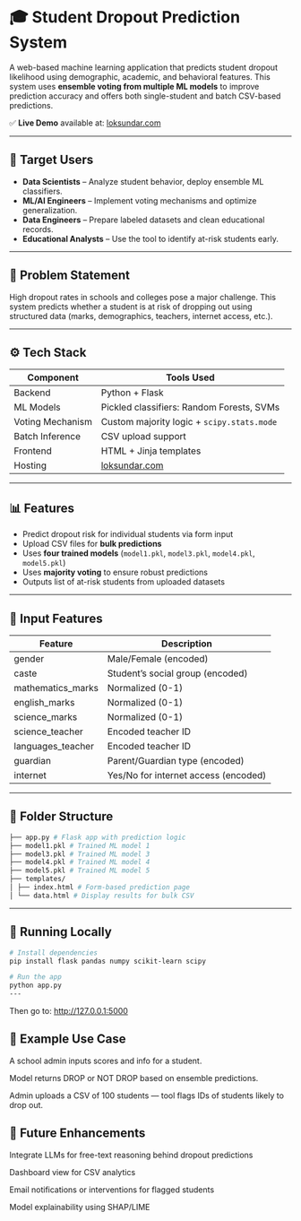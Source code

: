 # 🎓 Student Dropout Prediction System

A web-based machine learning application that predicts student dropout likelihood using demographic, academic, and behavioral features. This system uses **ensemble voting from multiple ML models** to improve prediction accuracy and offers both single-student and batch CSV-based predictions.

✅ **Live Demo** available at: [loksundar.com](https://loksundar.com)

---

## 👤 Target Users

- **Data Scientists** – Analyze student behavior, deploy ensemble ML classifiers.
- **ML/AI Engineers** – Implement voting mechanisms and optimize generalization.
- **Data Engineers** – Prepare labeled datasets and clean educational records.
- **Educational Analysts** – Use the tool to identify at-risk students early.

---

## 🧠 Problem Statement

High dropout rates in schools and colleges pose a major challenge. This system predicts whether a student is at risk of dropping out using structured data (marks, demographics, teachers, internet access, etc.).

---

## ⚙️ Tech Stack

| Component        | Tools Used                                    |
|------------------|-----------------------------------------------|
| Backend          | Python + Flask                                |
| ML Models        | Pickled classifiers: Random Forests, SVMs     |
| Voting Mechanism | Custom majority logic + `scipy.stats.mode`    |
| Batch Inference  | CSV upload support                            |
| Frontend         | HTML + Jinja templates                        |
| Hosting          | [loksundar.com](https://loksundar.com)        |

---

## 📊 Features

- Predict dropout risk for individual students via form input
- Upload CSV files for **bulk predictions**
- Uses **four trained models** (`model1.pkl`, `model3.pkl`, `model4.pkl`, `model5.pkl`)
- Uses **majority voting** to ensure robust predictions
- Outputs list of at-risk students from uploaded datasets

---

## 🧾 Input Features

| Feature              | Description                                |
|----------------------|--------------------------------------------|
| gender               | Male/Female (encoded)                      |
| caste                | Student’s social group (encoded)           |
| mathematics_marks    | Normalized (0-1)                           |
| english_marks        | Normalized (0-1)                           |
| science_marks        | Normalized (0-1)                           |
| science_teacher      | Encoded teacher ID                        |
| languages_teacher    | Encoded teacher ID                        |
| guardian             | Parent/Guardian type (encoded)             |
| internet             | Yes/No for internet access (encoded)       |

---

## 📂 Folder Structure
```bash
├── app.py # Flask app with prediction logic
├── model1.pkl # Trained ML model 1
├── model3.pkl # Trained ML model 3
├── model4.pkl # Trained ML model 4
├── model5.pkl # Trained ML model 5
├── templates/
│ ├── index.html # Form-based prediction page
│ └── data.html # Display results for bulk CSV
```


---

## 🚀 Running Locally

```bash
# Install dependencies
pip install flask pandas numpy scikit-learn scipy

# Run the app
python app.py
---
```
Then go to: http://127.0.0.1:5000

## 🧪 Example Use Case
A school admin inputs scores and info for a student.

Model returns DROP or NOT DROP based on ensemble predictions.

Admin uploads a CSV of 100 students — tool flags IDs of students likely to drop out.

## 🔮 Future Enhancements
Integrate LLMs for free-text reasoning behind dropout predictions

Dashboard view for CSV analytics

Email notifications or interventions for flagged students

Model explainability using SHAP/LIME
